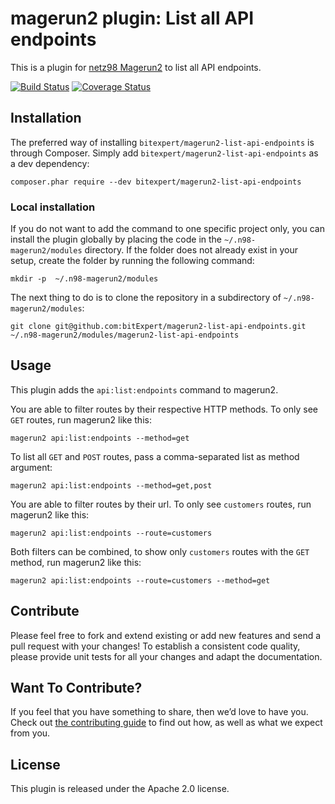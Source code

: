 # magerun2 plugin: List all API endpoints

This is a plugin for [netz98 Magerun2](https://github.com/netz98/n98-magerun2) to list all API endpoints.

[![Build Status](https://github.com/bitExpert/magerun2-list-api-endpoints/workflows/ci/badge.svg?branch=master)](https://github.com/bitExpert/magerun2-list-api-endpoints)
[![Coverage Status](https://coveralls.io/repos/github/bitExpert/magerun2-list-api-endpoints/badge.svg?branch=master)](https://coveralls.io/github/bitExpert/magerun2-list-api-endpoints?branch=master)

## Installation

The preferred way of installing `bitexpert/magerun2-list-api-endpoints` is through Composer.
Simply add `bitexpert/magerun2-list-api-endpoints` as a dev dependency:

```
composer.phar require --dev bitexpert/magerun2-list-api-endpoints
```

### Local installation

If you do not want to add the command to one specific project only, you can install the plugin globally by placing the
code in the `~/.n98-magerun2/modules` directory. If the folder does not already exist in your setup, create the folder
by running the following command:

```
mkdir -p  ~/.n98-magerun2/modules
```

The next thing to do is to clone the repository in a subdirectory of `~/.n98-magerun2/modules`:

```
git clone git@github.com:bitExpert/magerun2-list-api-endpoints.git ~/.n98-magerun2/modules/magerun2-list-api-endpoints
```

## Usage

This plugin adds the `api:list:endpoints` command to magerun2.

You are able to filter routes by their respective HTTP methods. To only
see `GET` routes, run magerun2 like this:

```
magerun2 api:list:endpoints --method=get
```

To list all `GET` and `POST` routes, pass a comma-separated list as method argument:

```
magerun2 api:list:endpoints --method=get,post
```

You are able to filter routes by their url. To only see `customers` routes,
run magerun2 like this:

```
magerun2 api:list:endpoints --route=customers
```

Both filters can be combined, to show only `customers` routes with the `GET`
method, run magerun2 like this:

```
magerun2 api:list:endpoints --route=customers --method=get
```

## Contribute

Please feel free to fork and extend existing or add new features and send
a pull request with your changes! To establish a consistent code quality,
please provide unit tests for all your changes and adapt the documentation.

## Want To Contribute?

If you feel that you have something to share, then we’d love to have you.
Check out [the contributing guide](CONTRIBUTING.md) to find out how, as
well as what we expect from you.

## License

This plugin is released under the Apache 2.0 license.
